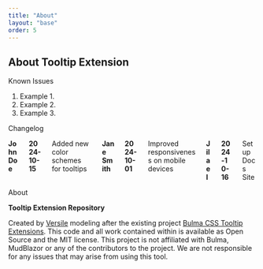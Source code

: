 ```yaml
---
title: "About"
layout: "base"
order: 5
---
```


<h2 class="subtitle is-2 my-4">About Tooltip Extension</h2>

<div class="panel mt-4">
  <p class="panel-heading">Known Issues</p>
  <div class="panel-block">
    <ol class="ml-4">
      <li>Example 1.</li>
      <li>Example 2.</li>
      <li>Example 3.</li>
    </ol>
  </div>
</div>

<div class="panel mt-4">
  <p class="panel-heading">Changelog</p>
  <div class="panel-block">
    <div class="columns is-multiline">
        <div class="column is-full"><div class="columns">
            <div class="column is-2"><strong>John Doe</strong></div>
            <div class="column is-2"><strong>2024-10-15</strong></div>
            <div class="column">Added new color schemes for tooltips</div>
        </div></div>
        <div class="column is-full"><div class="columns">
            <div class="column is-2"><strong>Jane Smith</strong></div>
            <div class="column is-2"><strong>2024-10-01</strong></div>
            <div class="column">Improved responsiveness on mobile devices</div>      
        </div></div>
        <div class="column is-full"><div class="columns">
            <div class="column is-2"><strong>Jilael</strong></div>
            <div class="column is-2"><strong>2024-10-16</strong></div>
            <div class="column">Setup Docs Site</div>
        </div></div>
    </div>
  </div>
</div>

<div class="panel mt-4">
  <p class="panel-heading">About</p>
  <div class="panel-block">
    <div class="content">
      <p><strong>Tooltip Extension Repository</strong></p>
      <p>Created by <a href="https://github.com/versile2" target="_blank">Versile</a> modeling after the existing project <a href="https://github.com/CreativeBulma/bulma-tooltip" target="_blank" class="has-text-link">Bulma CSS Tooltip Extensions</a>. This code and all work contained within is available as Open Source and the MIT license. This project is not affiliated with Bulma, MudBlazor or any of the contributors to the project. We are not responsible for any issues that may arise from using this tool.</p>
    </div>
  </div>
</div>